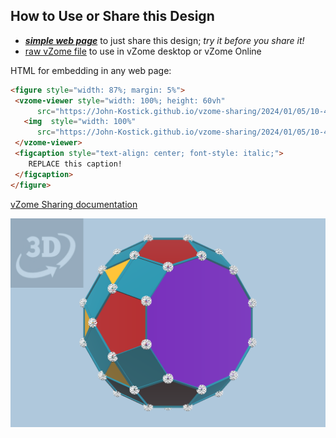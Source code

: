 
## How to Use or Share this Design

 - [***simple web page***](<https://John-Kostick.github.io/vzome-sharing/2024/01/05/10-45-49-J78-Metagyrate-diminished-rhombicosidodecahedron-Golden/>) to just share this design; *try it before you share it!*
 - [raw vZome file](<https://raw.githubusercontent.com/John-Kostick/vzome-sharing/main/2024/01/05/10-45-49-J78-Metagyrate-diminished-rhombicosidodecahedron-Golden/J78-Metagyrate-diminished-rhombicosidodecahedron-Golden.vZome>) to use in vZome desktop or vZome Online
 
 HTML for embedding in any web page:
 ```html
<figure style="width: 87%; margin: 5%">
  <vzome-viewer style="width: 100%; height: 60vh"
       src="https://John-Kostick.github.io/vzome-sharing/2024/01/05/10-45-49-J78-Metagyrate-diminished-rhombicosidodecahedron-Golden/J78-Metagyrate-diminished-rhombicosidodecahedron-Golden.vZome" >
    <img  style="width: 100%"
       src="https://John-Kostick.github.io/vzome-sharing/2024/01/05/10-45-49-J78-Metagyrate-diminished-rhombicosidodecahedron-Golden/J78-Metagyrate-diminished-rhombicosidodecahedron-Golden.png" >
  </vzome-viewer>
  <figcaption style="text-align: center; font-style: italic;">
     REPLACE this caption!
  </figcaption>
</figure>
 ```

[vZome Sharing documentation](https://vzome.github.io/vzome/sharing.html#how-it-works)

![Image](<J78-Metagyrate-diminished-rhombicosidodecahedron-Golden.png>)

